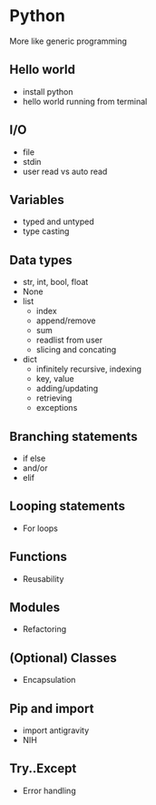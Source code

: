# Python

More like generic programming

## Hello world
- install python
- hello world running from terminal

## I/O

- file
- stdin
- user read vs auto read

## Variables

- typed and untyped
- type casting

## Data types

- str, int, bool, float
- None
- list
    - index
    - append/remove
    - sum
    - readlist from user
    - slicing and concating
- dict
    - infinitely recursive, indexing
    - key, value
    - adding/updating
    - retrieving
    - exceptions

## Branching statements

- if else
- and/or
- elif

## Looping statements

- For loops

## Functions

- Reusability

## Modules

- Refactoring

## (Optional) Classes

- Encapsulation

## Pip and import

- import antigravity
- NIH

## Try..Except

- Error handling

